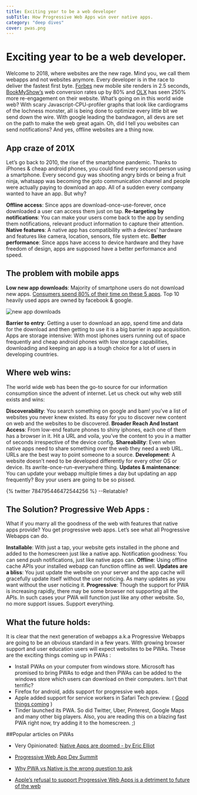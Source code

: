 ```yaml
---
title: Exciting year to be a web developer
subTitle: How Progressive Web Apps win over native apps.
category: "deep dives"
cover: pwas.png
---
```



# Exciting year to be a web developer.
Welcome to 2018, where websites are the new rage. Mind you, we call them webapps and not websites anymore. Every developer is in the race to deliver the fastest first byte. [Forbes](https://digiday.com/media/new-mobile-site-forbes-boosted-impressions-per-session-10-percent/) new mobile site renders in 2.5 seconds, [BookMyShow’s](https://developers.google.com/web/showcase/2017/bookmyshow) web conversion rates up by 80% and [OLX](https://developers.google.com/web/showcase/2017/olx) has seen 250% more re-engagement on their website. What’s going on in this world wide web? With scary Javascript-CPU-profiler graphs that look like cardiograms of the lochness monster, all is being done to optimize every little bit we send down the wire. With google leading the bandwagon, all devs are set on the path to make the web great again. Oh, did I tell you websites can send notifications? And yes, offline websites are a thing now.

## App craze of 201X
Let’s go back to 2010, the rise of the smartphone pandemic. Thanks to iPhones & cheap android phones, you could find every second person using a smartphone. Every second guy was shooting angry birds or being a fruit ninja, whatsapp was becoming the goto communication channel and people were actually paying to download an app. All of a sudden every company wanted to have an app. But why?

**Offline access**: Since apps are download-once-use-forever, once downloaded a user can access them just on tap.
**Re-targeting by notifications**: You can make your users come back to the app by sending them notifications, relevant product information to capture their attention.
**Native features**: A native app has compatibility with a devices’ hardware and features like camera, location, sensors, file system etc.
**Better performance**: Since apps have access to device hardware and they have freedom of design, apps are supposed have a better performance and speed.

## The problem with mobile apps

**Low new app downloads**: Majority of smartphone users do not download new apps. [Consumers spend 80% of their time on these 5 apps](https://www.morenews.pk/people-spend-80-of-their-time-on-these-5-mobile-apps/). Top 10 heavily used apps are owned by facebook & google.

![new app downloads](https://cdn-images-1.medium.com/max/800/1*_xHHcGy5P-PxQ8gN95WMbg.png "percentages of people downloading new apps per month (its 51% for 0 apps)")

**Barrier to entry**: Getting a user to download an app, spend time and data for the download and then getting to use it is a big barrier in app acquisition.
Apps are storage intensive: With most iphones users running out of space frequently and cheap android phones with low storage capabilities, downloading and keeping an app is a tough choice for a lot of users in developing countries.

## Where web wins:
The world wide web has been the go-to source for our information consumption since the advent of internet. Let us check out why web still exists and wins:

**Discoverability**: You search something on google and bam! you’ve a list of websites you never knew existed. Its easy for you to discover new content on web and the websites to be discovered.
**Broader Reach And Instant Access**: From low-end feature phones to shiny iphones, each one of them has a browser in it. Hit a URL and voila, you’ve the content to you in a matter of seconds irrespective of the device config.
**Shareability**: Even when native apps need to share something over the web they need a web URL. URLs are the best way to point someone to a source.
**Development**: A website doesn’t need to be developed differently for every other OS or device. Its awrite-once-run-everywhere thing.
**Updates & maintenance**: You can update your webapp multiple times a day but updating an app frequently? Boy your users are going to be so pissed.

{% twitter 784795446472544256 %}
--Relatable?

## The Solution? Progressive Web Apps :
What if you marry all the goodness of the web with features that native apps provide? You get progressive web apps. Let’s see what all Progressive Webapps can do.

**Installable**: With just a tap, your website gets installed in the phone and added to the homescreen just like a native app.
Notification goodness: You can send push notifications, just like native apps can.
**Offline**: Using offline cache APIs your installed webapp can function offline as well.
**Updates are a bliss**: You just update the website on your server and the app cache will gracefully update itself without the user noticing. As many updates as you want without the user noticing it.
**Progressive**: Though the support for PWA is increasing rapidly, there may be some browser not supporting all the APIs. In such cases your PWA will function just like any other website. So, no more support issues. Support everything.

## What the future holds:
It is clear that the next generation of webapps a.k.a Progressive Webapps are going to be an obvious standard in a few years. With growing browser support and user education users will expect websites to be PWAs. These are the exciting things coming up in PWAs :

+ Install PWAs on your computer from windows store. Microsoft has promised to bring PWAs to edge and then PWAs can be added to the windows store which users can download on their computers. Isn’t that terrific?
+ Firefox for android, adds support for progressive web apps.
+ Apple added support for service workers in Safari Tech preview. ( [Good things coming](https://mobiforge.com/news-comment/safari-service-workers-and-other-pwa-good-news-stories) )
+ Tinder launched its PWA. So did Twitter, Uber, Pinterest, Google Maps and many other big players. Also, you are reading this on a blazing fast PWA right now, try adding it to the homescreen. ;)

##Popular articles on PWAs

+ Very Opinionated: [Native Apps are doomed - by Eric Elliot](https://medium.com/javascript-scene/native-apps-are-doomed-ac397148a2c0)

+ [Progressive Web App Dev Summit](https://events.withgoogle.com/progressive-web-app-dev-summit/)

+ [Why PWA vs Native is the wrong question to ask](https://medium.com/dev-channel/why-progressive-web-apps-vs-native-is-the-wrong-question-to-ask-fb8555addcbb)

+ [Apple’s refusal to support Progressive Web Apps is a detriment to future of the web](https://m.phillydevshop.com/apples-refusal-to-support-progressive-web-apps-is-a-serious-detriment-to-future-of-the-web-e81b2be29676)
